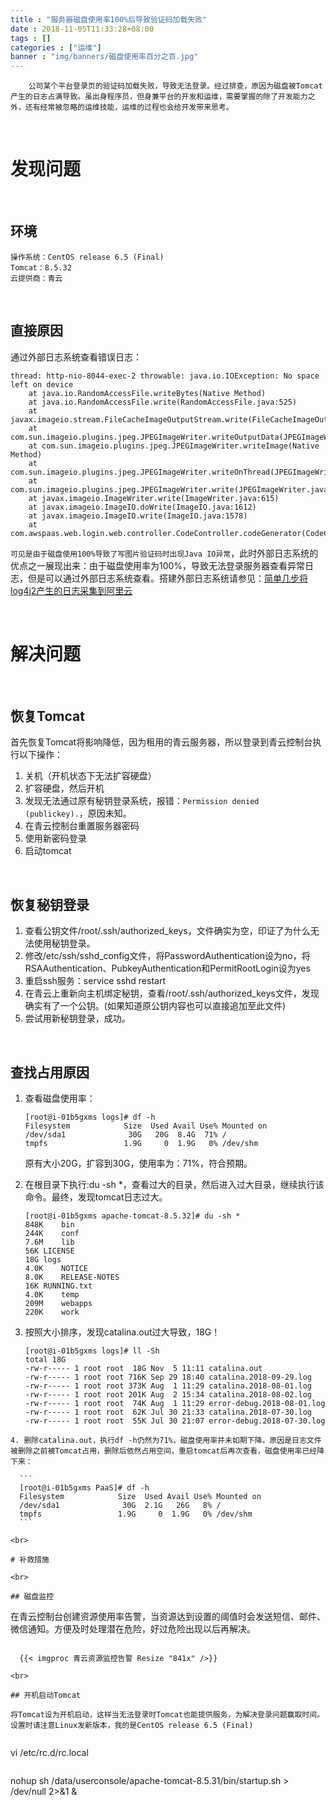 ```yaml
---
title : "服务器磁盘使用率100%后导致验证码加载失败"
date : 2018-11-05T11:33:28+08:00
tags : []
categories : ["运维"]
banner : "img/banners/磁盘使用率百分之百.jpg"
---
```


```
    公司某个平台登录页的验证码加载失败，导致无法登录。经过排查，原因为磁盘被Tomcat产生的日志占满导致。虽出身程序员，但身兼平台的开发和运维，需要掌握的除了开发能力之外，还有经常被忽略的运维技能，运维的过程也会给开发带来思考。
```

<br>

# 发现问题

<br>

## 环境

```
操作系统：CentOS release 6.5 (Final)
Tomcat：8.5.32
云提供商：青云
```

<br>

## 直接原因
通过外部日志系统查看错误日志：
```
thread: http-nio-8044-exec-2 throwable: java.io.IOException: No space left on device
    at java.io.RandomAccessFile.writeBytes(Native Method)
    at java.io.RandomAccessFile.write(RandomAccessFile.java:525)
    at javax.imageio.stream.FileCacheImageOutputStream.write(FileCacheImageOutputStream.java:141)
    at com.sun.imageio.plugins.jpeg.JPEGImageWriter.writeOutputData(JPEGImageWriter.java:1869)
    at com.sun.imageio.plugins.jpeg.JPEGImageWriter.writeImage(Native Method)
    at com.sun.imageio.plugins.jpeg.JPEGImageWriter.writeOnThread(JPEGImageWriter.java:1067)
    at com.sun.imageio.plugins.jpeg.JPEGImageWriter.write(JPEGImageWriter.java:363)
    at javax.imageio.ImageWriter.write(ImageWriter.java:615)
    at javax.imageio.ImageIO.doWrite(ImageIO.java:1612)
    at javax.imageio.ImageIO.write(ImageIO.java:1578)
    at com.awspaas.web.login.web.controller.CodeController.codeGenerator(CodeController.java:90)
```
`可见是由于磁盘使用100%导致了写图片验证码时出现Java IO异常`，此时外部日志系统的优点之一展现出来：由于磁盘使用率为100%，导致无法登录服务器查看异常日志，但是可以通过外部日志系统查看。搭建外部日志系统请参见：[简单几步将log4j2产生的日志采集到阿里云](/blog/2018/10/29/简单几步将log4j2产生的日志采集到阿里云/)

<br>

# 解决问题

<br>

## 恢复Tomcat

首先恢复Tomcat将影响降低，因为租用的青云服务器，所以登录到青云控制台执行以下操作：

1. 关机（开机状态下无法扩容硬盘）
2. 扩容硬盘，然后开机
3. 发现无法通过原有秘钥登录系统，报错：`Permission denied (publickey).`，原因未知。
4. 在青云控制台重置服务器密码
5. 使用新密码登录
6. 启动tomcat

<br>

## 恢复秘钥登录

1. 查看公钥文件/root/.ssh/authorized_keys，文件确实为空，印证了为什么无法使用秘钥登录。
2. 修改/etc/ssh/sshd_config文件，将PasswordAuthentication设为no，将RSAAuthentication、PubkeyAuthentication和PermitRootLogin设为yes
3. 重启ssh服务：service sshd restart
4. 在青云上重新向主机绑定秘钥，查看/root/.ssh/authorized_keys文件，发现确实有了一个公钥。(如果知道原公钥内容也可以直接追加至此文件)
5. 尝试用新秘钥登录，成功。

<br>

## 查找占用原因

1. 查看磁盘使用率：
    ```
    [root@i-01b5gxms logs]# df -h
    Filesystem            Size  Used Avail Use% Mounted on
    /dev/sda1              30G   20G  8.4G  71% /
    tmpfs                 1.9G     0  1.9G   0% /dev/shm
    ```

    原有大小20G，扩容到30G，使用率为：71%，符合预期。

2. 在根目录下执行:du -sh *，查看过大的目录，然后进入过大目录，继续执行该命令。最终，发现tomcat日志过大。
    ```
    [root@i-01b5gxms apache-tomcat-8.5.32]# du -sh *
    848K	bin
    244K	conf
    7.6M	lib
    56K	LICENSE
    18G	logs
    4.0K	NOTICE
    8.0K	RELEASE-NOTES
    16K	RUNNING.txt
    4.0K	temp
    209M	webapps
    220K	work
    ```
3. 按照大小排序，发现catalina.out过大导致，18G！

	```
    [root@i-01b5gxms logs]# ll -Sh
    total 18G
    -rw-r----- 1 root root  18G Nov  5 11:11 catalina.out
    -rw-r----- 1 root root 716K Sep 29 18:40 catalina.2018-09-29.log
    -rw-r----- 1 root root 373K Aug  1 11:29 catalina.2018-08-01.log
    -rw-r----- 1 root root 201K Aug  2 15:34 catalina.2018-08-02.log
    -rw-r----- 1 root root  74K Aug  1 11:29 error-debug.2018-08-01.log
    -rw-r----- 1 root root  62K Jul 30 21:33 catalina.2018-07-30.log
    -rw-r----- 1 root root  55K Jul 30 21:07 error-debug.2018-07-30.log
  ```
4. 删除catalina.out，执行df -h仍然为71%，磁盘使用率并未如期下降。原因是日志文件被删除之前被Tomcat占用，删除后依然占用空间，重启tomcat后再次查看，磁盘使用率已经降下来：

    ```
    [root@i-01b5gxms PaaS]# df -h
    Filesystem            Size  Used Avail Use% Mounted on
    /dev/sda1              30G  2.1G   26G   8% /
    tmpfs                 1.9G     0  1.9G   0% /dev/shm
    ```

<br>

# 补救措施

<br>

## 磁盘监控

 ```
   在青云控制台创建资源使用率告警，当资源达到设置的阈值时会发送短信、邮件、微信通知。方便及时处理潜在危险，好过危险出现以后再解决。
 ```

   {{< imgproc 青云资源监控告警 Resize "841x" />}}

<br>

## 开机启动Tomcat

将Tomcat设为开机启动，这样当无法登录时Tomcat也能提供服务，为解决登录问题赢取时间。设置时请注意Linux发新版本，我的是CentOS release 6.5 (Final)
​    

```
vi /etc/rc.d/rc.local
```

```
nohup sh /data/userconsole/apache-tomcat-8.5.31/bin/startup.sh > /dev/null 2>&1 &
```

